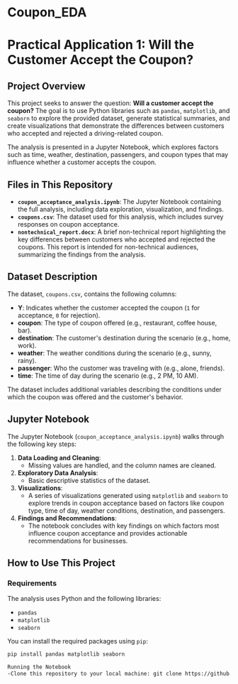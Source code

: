 # Coupon_EDA
# Practical Application 1: Will the Customer Accept the Coupon?

## Project Overview
This project seeks to answer the question: **Will a customer accept the coupon?** The goal is to use Python libraries such as `pandas`, `matplotlib`, and `seaborn` to explore the provided dataset, generate statistical summaries, and create visualizations that demonstrate the differences between customers who accepted and rejected a driving-related coupon.

The analysis is presented in a Jupyter Notebook, which explores factors such as time, weather, destination, passengers, and coupon types that may influence whether a customer accepts the coupon.

## Files in This Repository
- **`coupon_acceptance_analysis.ipynb`**: The Jupyter Notebook containing the full analysis, including data exploration, visualization, and findings.
- **`coupons.csv`**: The dataset used for this analysis, which includes survey responses on coupon acceptance.
- **`nontechnical_report.docx`**: A brief non-technical report highlighting the key differences between customers who accepted and rejected the coupons. This report is intended for non-technical audiences, summarizing the findings from the analysis.

## Dataset Description
The dataset, `coupons.csv`, contains the following columns:
- **Y**: Indicates whether the customer accepted the coupon (`1` for acceptance, `0` for rejection).
- **coupon**: The type of coupon offered (e.g., restaurant, coffee house, bar).
- **destination**: The customer's destination during the scenario (e.g., home, work).
- **weather**: The weather conditions during the scenario (e.g., sunny, rainy).
- **passenger**: Who the customer was traveling with (e.g., alone, friends).
- **time**: The time of day during the scenario (e.g., 2 PM, 10 AM).
  
The dataset includes additional variables describing the conditions under which the coupon was offered and the customer's behavior.

## Jupyter Notebook
The Jupyter Notebook (`coupon_acceptance_analysis.ipynb`) walks through the following key steps:
1. **Data Loading and Cleaning**: 
   - Missing values are handled, and the column names are cleaned.
2. **Exploratory Data Analysis**: 
   - Basic descriptive statistics of the dataset.
3. **Visualizations**:
   - A series of visualizations generated using `matplotlib` and `seaborn` to explore trends in coupon acceptance based on factors like coupon type, time of day, weather conditions, destination, and passengers.
4. **Findings and Recommendations**:
   - The notebook concludes with key findings on which factors most influence coupon acceptance and provides actionable recommendations for businesses.

## How to Use This Project
### Requirements
The analysis uses Python and the following libraries:
- `pandas`
- `matplotlib`
- `seaborn`

You can install the required packages using `pip`:
```bash
pip install pandas matplotlib seaborn

Running the Notebook
-Clone this repository to your local machine: git clone https://github.com/repo-link

